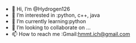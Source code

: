 - 👋 Hi, I’m @Hydrogen126
- 👀 I’m interested in :python, c++, java
- 🌱 I’m currently learning:python
- 💞️ I’m looking to collaborate on ...
- 📫 How to reach me :Gmail:hmmt.ich@gmail.com

<!---
Hydrogen126/Hydrogen126 is a ✨ special ✨ repository because its `README.md` (this file) appears on your GitHub profile.
You can click the Preview link to take a look at your changes.
--->
